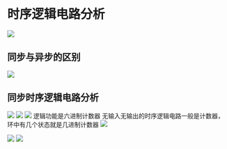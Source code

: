 # 时序逻辑电路分析
![](https://gitee.com/guuest/images/raw/master/img/20210609210331.png)
## 同步与异步的区别
![](https://gitee.com/guuest/images/raw/master/img/20210609210804.png)
## 同步时序逻辑电路分析
![](https://gitee.com/guuest/images/raw/master/img/20210609212325.png)
![](https://gitee.com/guuest/images/raw/master/img/20210609212346.png)
![](https://gitee.com/guuest/images/raw/master/img/777.png)
逻辑功能是六进制计数器
无输入无输出的时序逻辑电路一般是计数器，环中有几个状态就是几进制计数器
![](https://gitee.com/guuest/images/raw/master/img/20210609213444.png)


![](https://gitee.com/guuest/images/raw/master/img/20210609213719.png)
![](https://gitee.com/guuest/images/raw/master/img/20210609214030.png)
